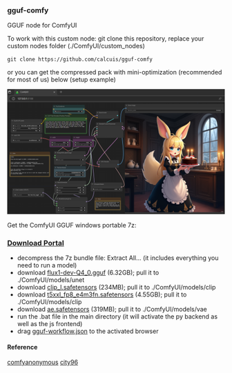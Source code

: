 ### gguf-comfy
GGUF node for ComfyUI

To work with this custom node: git clone this repository, replace your custom nodes folder (./ComfyUI/custom_nodes)
```
git clone https://github.com/calcuis/gguf-comfy
```
or you can get the compressed pack with mini-optimization (recommended for most of us) below (setup example)

![screenshot](gguf.png)

Get the ComfyUI GGUF windows portable 7z:
### [Download Portal](https://github.com/calcuis/gguf-comfy/releases/download/0.3.8/ComfyUI_GGUF_windows_portable.7z)
- decompress the 7z bundle file: Extract All... (it includes everything you need to run a model)
- download [flux1-dev-Q4_0.gguf](https://huggingface.co/city96/FLUX.1-dev-gguf/blob/main/flux1-dev-Q4_0.gguf) (6.32GB); pull it to ./ComfyUI/models/unet
- download [clip_l.safetensors](https://huggingface.co/comfyanonymous/flux_text_encoders/blob/main/clip_l.safetensors) (234MB); pull it to ./ComfyUI/models/clip
- download [t5xxl_fp8_e4m3fn.safetensors](https://huggingface.co/comfyanonymous/flux_text_encoders/blob/main/t5xxl_fp8_e4m3fn.safetensors) (4.55GB); pull it to ./ComfyUI/models/clip
- download [ae.safetensors](https://huggingface.co/black-forest-labs/FLUX.1-schnell/blob/main/ae.safetensors) (319MB); pull it to ./ComfyUI/models/vae
- run the .bat file in the main directory (it will activate the py backend as well as the js frontend)
- drag [gguf-workflow.json](https://github.com/calcuis/gguf-comfy/blob/main/gguf-workflow.json) to the activated browser
#### Reference
[comfyanonymous](https://github.com/comfyanonymous/ComfyUI)
[city96](https://github.com/city96/ComfyUI-GGUF)
